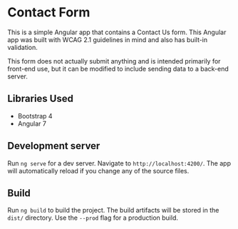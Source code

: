 # Contact Form

This is a simple Angular app that contains a Contact Us form. This Angular app was built with WCAG 2.1 guidelines in mind and also has built-in validation.

This form does not actually submit anything and is intended primarily for front-end use, but it can be modified to include sending data to a back-end server.

## Libraries Used

* Bootstrap 4
* Angular 7

## Development server

Run `ng serve` for a dev server. Navigate to `http://localhost:4200/`. The app will automatically reload if you change any of the source files.

## Build

Run `ng build` to build the project. The build artifacts will be stored in the `dist/` directory. Use the `--prod` flag for a production build.
